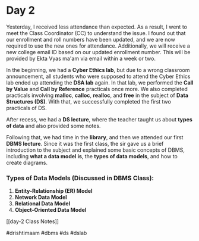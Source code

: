 # Day 2
Yesterday, I received less attendance than expected. As a result, I went to meet the Class Coordinator (CC) to understand the issue. I found out that our enrollment and roll numbers have been updated, and we are now required to use the new ones for attendance. Additionally, we will receive a new college email ID based on our updated enrollment number. This will be provided by Ekta Vyas ma'am via email within a week or two.

In the beginning, we had a **Cyber Ethics lab**, but due to a wrong classroom announcement, all students who were supposed to attend the Cyber Ethics lab ended up attending the **DSA lab** again. In that lab, we performed the **Call by Value** and **Call by Reference** practicals once more. We also completed practicals involving **malloc**, **calloc**, **realloc**, and **free** in the subject of **Data Structures (DS)**. With that, we successfully completed the first two practicals of DS.

After recess, we had a **DS lecture**, where the teacher taught us about **types of data** and also provided some notes.

Following that, we had time in the **library**, and then we attended our first **DBMS lecture**. Since it was the first class, the sir gave us a brief introduction to the subject and explained some basic concepts of DBMS, including **what a data model is**, the **types of data models**, and how to create diagrams.

### Types of Data Models (Discussed in DBMS Class):

1. **Entity-Relationship (ER) Model**
2. **Network Data Model**
3. **Relational Data Model**
4. **Object-Oriented Data Model**

[[day-2 Class Notes]]

#drishtimaam #dbms #ds #dslab